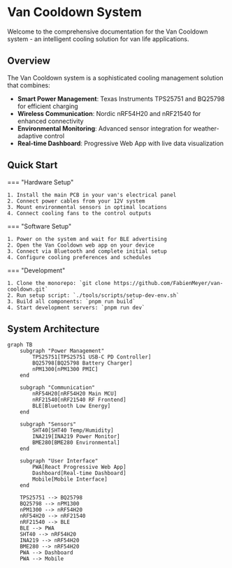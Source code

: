 # Van Cooldown System

Welcome to the comprehensive documentation for the Van Cooldown system - an
intelligent cooling solution for van life applications.

## Overview

The Van Cooldown system is a sophisticated cooling management solution that
combines:

- **Smart Power Management**: Texas Instruments TPS25751 and BQ25798 for
  efficient charging
- **Wireless Communication**: Nordic nRF54H20 and nRF21540 for enhanced
  connectivity
- **Environmental Monitoring**: Advanced sensor integration for
  weather-adaptive control
- **Real-time Dashboard**: Progressive Web App with live data visualization

## Quick Start

=== "Hardware Setup"

    1. Install the main PCB in your van's electrical panel
    2. Connect power cables from your 12V system
    3. Mount environmental sensors in optimal locations
    4. Connect cooling fans to the control outputs

=== "Software Setup"

    1. Power on the system and wait for BLE advertising
    2. Open the Van Cooldown web app on your device
    3. Connect via Bluetooth and complete initial setup
    4. Configure cooling preferences and schedules

=== "Development"

    1. Clone the monorepo: `git clone https://github.com/FabienMeyer/van-cooldown.git`
    2. Run setup script: `./tools/scripts/setup-dev-env.sh`
    3. Build all components: `pnpm run build`
    4. Start development servers: `pnpm run dev`

## System Architecture

    graph TB
        subgraph "Power Management"
            TPS25751[TPS25751 USB-C PD Controller]
            BQ25798[BQ25798 Battery Charger]
            nPM1300[nPM1300 PMIC]
        end
        
        subgraph "Communication"
            nRF54H20[nRF54H20 Main MCU]
            nRF21540[nRF21540 RF Frontend]
            BLE[Bluetooth Low Energy]
        end
        
        subgraph "Sensors"
            SHT40[SHT40 Temp/Humidity]
            INA219[INA219 Power Monitor]
            BME280[BME280 Environmental]
        end
        
        subgraph "User Interface"
            PWA[React Progressive Web App]
            Dashboard[Real-time Dashboard]
            Mobile[Mobile Interface]
        end
        
        TPS25751 --> BQ25798
        BQ25798 --> nPM1300
        nPM1300 --> nRF54H20
        nRF54H20 --> nRF21540
        nRF21540 --> BLE
        BLE --> PWA
        SHT40 --> nRF54H20
        INA219 --> nRF54H20
        BME280 --> nRF54H20
        PWA --> Dashboard
        PWA --> Mobile
 
 
